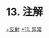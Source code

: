 # 13. 注解
[+反射](https://paper.dropbox.com/doc/T8zeweTU1aTeUkn9ilvPE) 
[+11. 异常](https://paper.dropbox.com/doc/11.-GAi3K14dM812rrlSID5CJ) 


